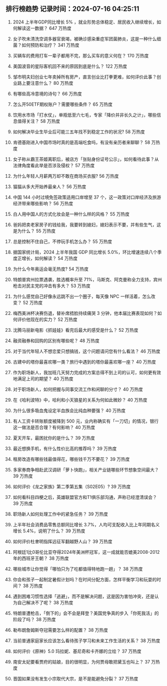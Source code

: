 
## 排行榜趋势 记录时间：2024-07-16 04:25:11
  
  1. 2024 上半年GDP同比增长 5% ，就业形势总体稳定、居民收入继续增长，如何解读这一数据？ 647 万热度
    
  2. 女子吹未清洗空调多器官衰竭，被确诊感染重症军团菌肺炎，这是一种什么细菌？如何预防和治疗？ 341 万热度
    
  3. 买辆车的费用打车一辈子都用不完，那么买车的意义何在？ 170 万热度
    
  4. 美国波音的星际客机回不来的原因到底是什么？ 122 万热度
    
  5. 邹市明夫妇创业七年卖掉所有房产，直言创业比打拳更难，如何评价此事？创业路上要注意什么？ 80 万热度
    
  6. 有哪些高冷意境的诗句？ 66 万热度
    
  7. 怎么开50ETF期权账户？需要哪些条件？ 65 万热度
    
  8. 饮用水市场「打水仗」，单瓶低至六七毛，专家「降价并非长久之计」，哪些信息值得关注？ 58 万热度
    
  9. 如何解决毕业生毕业后可能三五年找不到稳定工作的状况? 58 万热度
    
  10. 肯德基刚进入中国市场时真的是高端吃食吗，有没有亲历者来聊聊？ 58 万热度
    
  11. 女子称从霸王茶姬离职后，被店方「张贴身份证号公示」，如何看待此事？从法律角度看此举是否涉及侵权？ 57 万热度
    
  12. 为什么年轻人月薪两万却不敢在商场买衣服? 56 万热度
    
  13. 猫猫从多大开始养最亲人？ 56 万热度
    
  14. 中国 144 小时过境免签政策适用口岸增至 37 个，这一政策对口岸经济及旅游经济带来哪些影响？ 56 万热度
    
  15. 白人用中国人的方式化妆会是一种什么样的风格？ 55 万热度
    
  16. 爸妈把卖老家房子的钱给我，我要转到媳妇，媳妇表示不要，并有些生气，这是为什么？ 55 万热度
    
  17. 总是控制不住自己，不停玩手机怎么办？ 55 万热度
    
  18. 据国家统计局，2024 上半年我国 GDP 同比增长 5.0%，环比增速连续八个季度正增长，如何解读？ 54 万热度
    
  19. 为什么今年奥运会毫无热度? 54 万热度
    
  20. 特朗普宾州拉票遇袭，胜选概率升至 71%，马斯克、阿克曼称全力支持，宾州枪击对民主党的冲击有多大？ 53 万热度
    
  21. 为什么感觉自己好像永远跳不出一个圈子，每天像 NPC 一样活着，怎么改变？ 52 万热度
    
  22. 梅西美洲杯决赛伤退，替补席捂脸持续痛哭 3 分钟，他本届比赛表现如何？如何评价他现在的实力？ 52 万热度
    
  23. 沈腾马丽新电影《抓娃娃》看完后最大的感受是什么？ 52 万热度
    
  24. 融资融券和回购的区别有哪些呢？ 48 万热度
    
  25. 对于当代年轻人不想恋爱只想搞钱，这个问题请问您有什么看法？ 46 万热度
    
  26. 古建中的塔你最喜欢哪一类？旅行中遇到的塔你最喜欢哪一座？ 40 万热度
    
  27. 作为职场新人，我加班几天努力完成的方案总得不到上司的认可，如何更有效地满足上司的期望？ 40 万热度
    
  28. 对于职场新人，如何把握与同事交流工作和闲聊的分寸？ 40 万热度
    
  29. 在《哈利波特》中，哈利和小天狼星的关系为何如此微妙？ 40 万热度
    
  30. 为什么很多吸血鬼设定半血族会比纯血种要强？ 40 万热度
    
  31. 有人工资卡转账额度被降到 500 元，业内称确实有「一刀切」的情况，银行这一做法是否合理？有何影响？ 40 万热度
    
  32. 夏天开车，最困扰你的是什么？ 39 万热度
    
  33. 最近想换手机，有什么性价比高的推荐吗？ 39 万热度
    
  34. 租房改造有哪些钱最值得花，哪些钱千万不要花？ 39 万热度
    
  35. 多家券商争相赴武汉调研「萝卜快跑」，相关产业链哪些环节想象空间最大？ 39 万热度
    
  36. 如何评价《龙之家族》第二季第五集（S02E05）? 39 万热度
    
  37. 如何看科目四梗之后，英雄联盟官方和T1俱乐部沟通，声称已经澄清误会？ 39 万热度
    
  38. 职场新人如何处理工作中的紧急任务？ 39 万热度
    
  39. 上半年社会消费品零售总额同比增长 3.7%，人均可支配收入比上年同期名义增长 5.4%，说明了什么？ 39 万热度
    
  40. 如何评价杜聿明指挥远征军翻越野人山？ 39 万热度
    
  41. 阿根廷1比0哥伦比亚夺得2024年美洲杯冠军，这一成就能否媲美2008-2012年的西班牙王朝？ 38 万热度
    
  42. 哪些城市让你觉得「哪怕只为了吃都值得特地跑一趟」？ 38 万热度
    
  43. 你会和孩子一起制定暑假计划吗？在时间分配方面，怎样平衡学习和玩耍的时间？ 38 万热度
    
  44. 遇到困难习惯性选择「逃避」，而不是解决问题，这是因为害怕冲突，还是认为自己解决不了呢？ 38 万热度
    
  45. 特朗普遭枪击，「倒下的」会不会是拜登？美国党争真的步入「你死我活」的阶段了吗？ 38 万热度
    
  46. 勒布朗詹姆斯夺冠需要怎么样的配置？ 38 万热度
    
  47. 当前普通家庭家长应该怎么看待孩子学习和未来工作生活的关系？ 38 万热度
    
  48. 如何评价《原神》5.0 玛拉妮、基尼奇和卡齐娜的立绘？ 37 万热度
    
  49. 南安太妃要看贾府的姑娘，目的很明显，为何贾母敢把黛玉也叫上？ 37 万热度
    
  50. 晋国如果没有发生小宗取代大宗，是不是能避免分裂？ 37 万热度
    